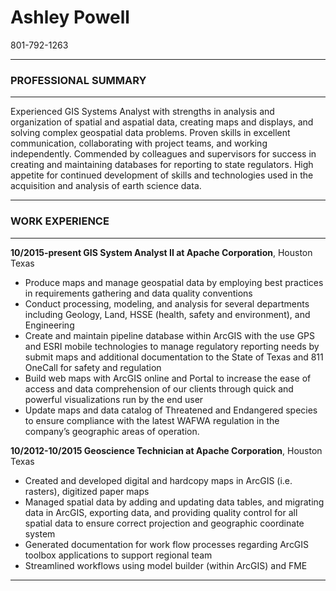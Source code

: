# Ashley Powell
801-792-1263 
***
### PROFESSIONAL SUMMARY 
***
Experienced GIS Systems Analyst with strengths in analysis and organization of spatial and aspatial data, creating maps and displays, and solving complex geospatial data problems. Proven skills in excellent communication, collaborating with project teams, and working independently. Commended by colleagues and supervisors for success in creating and maintaining databases for reporting to state regulators. High appetite for continued development of skills and technologies used in the acquisition and analysis of earth science data.
***
### WORK EXPERIENCE 
***
__10/2015-present GIS System Analyst II at Apache Corporation__, Houston Texas
+ Produce maps and manage geospatial data by employing best practices in requirements gathering and data quality conventions
+	Conduct processing, modeling, and analysis for several departments including Geology, Land, HSSE (health, safety and environment), and Engineering
+	Create and maintain pipeline database within ArcGIS with the use GPS and ESRI mobile technologies to manage regulatory reporting needs by submit maps and additional documentation to the State of Texas and 811 OneCall for safety and regulation
+	Build web maps with ArcGIS online and Portal to increase the ease of access and data comprehension of our clients through quick and powerful visualizations run by the end user 
+	Update maps and data catalog of Threatened and Endangered species to ensure compliance with the latest WAFWA regulation in the company’s geographic areas of operation.

__10/2012-10/2015 Geoscience Technician at Apache Corporation__, Houston Texas
+	Created and developed digital and hardcopy maps in ArcGIS (i.e. rasters), digitized paper maps
+	Managed spatial data by adding and updating data tables, and migrating data in ArcGIS, exporting data, and providing quality control for all spatial data to ensure correct projection and geographic coordinate system
+	Generated documentation for work flow processes regarding ArcGIS toolbox applications to support regional team
+	Streamlined workflows using model builder (within ArcGIS) and FME
***

